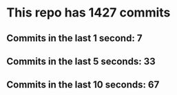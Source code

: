 # This repo has 1427 commits

## Commits in the last 1 second: 7
## Commits in the last 5 seconds: 33
## Commits in the last 10 seconds: 67

